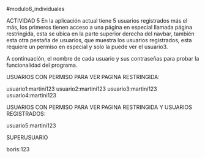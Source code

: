 #modulo6_individuales

ACTIVIDAD 5 En la aplicación actual tiene 5 usuarios registrados más el más, los primeros tienen acceso a una página en especial llamada página restringida, esta se ubica en la parte superior derecha del navbar, también esta otra pestaña de usuarios, que muestra los usuarios registrados, esta requiere un permiso en especial y solo la puede ver el usuario3.

A continuación, el nombre de cada usuario y sus contraseñas para probar la funcionalidad del programa.

USUARIOS CON PERMISO PARA VER PAGINA RESTRINGIDA:

usuario1:martini123 usuario2:martini123 usuario3:martini123 usuario4:martini123

USUARIOS CON PERMISO PARA VER PAGINA RESTRINGIDA Y USUARIOS REGISTRADOS:

usuario5:martini123

SUPERUSUARIO

boris:123
